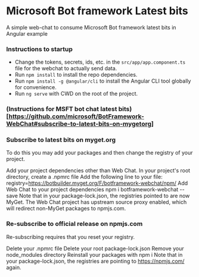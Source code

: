# Microsoft Bot framework Latest bits

A simple web-chat to consume Microsoft Bot framework latest bits in Angular example

### Instructions to startup

-   Change the tokens, secrets, ids, etc. in the `src/app/app.component.ts` file for the webchat to actually send data.
-   Run `npm install` to install the repo dependencies.
-   Run `npm install -g @angular/cli` to install the Angular CLI tool globally for convenience.
-   Run `ng serve` with CWD on the root of the project.

### (Instructions for MSFT bot chat latest bits)[https://github.com/microsoft/BotFramework-WebChat#subscribe-to-latest-bits-on-mygetorg]

### Subscribe to latest bits on myget.org
To do this you may add your packages and then change the registry of your project.

Add your project dependencies other than Web Chat.
In your project's root directory, create a .npmrc file
Add the following line to your file: registry=https://botbuilder.myget.org/F/botframework-webchat/npm/
Add Web Chat to your project dependencies npm i botframework-webchat --save
Note that in your package-lock.json, the registries pointed to are now MyGet. The Web Chat project has upstream source proxy enabled, which will redirect non-MyGet packages to npmjs.com.

### Re-subscribe to official release on npmjs.com
Re-subscribing requires that you reset your registry.

Delete your .npmrc file
Delete your root package-lock.json
Remove your node_modules directory
Reinstall your packages with npm i
Note that in your package-lock.json, the registries are pointing to https://npmjs.com/ again.